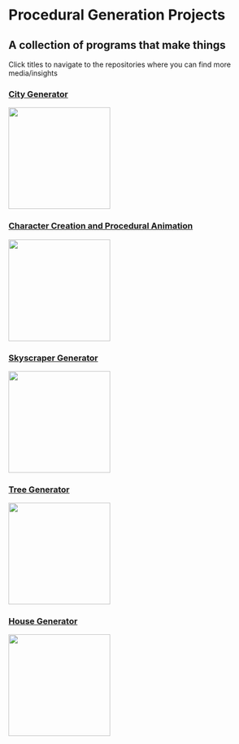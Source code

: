 # Procedural Generation Projects
## A collection of programs that make things
Click titles to navigate to the repositories where you can find more media/insights

### [City Generator](https://github.com/itsjustdel/City-Generator)
<img src="https://user-images.githubusercontent.com/45520351/151068028-a9d95eac-218e-4ade-8211-4713e081f428.jpg" height=200px>

### [Character Creation and Procedural Animation](https://github.com/itsjustdel/ProceduralAnimationParade)
<img src ="https://pbs.twimg.com/media/EpILvS5W8AY3ihy?format=png&name=small" height=200px>

### [Skyscraper Generator](https://github.com/itsjustdel/Skyscraper-Generator)
<img src= "https://pbs.twimg.com/media/DrGcxcIXQAImUGT?format=jpg&name=4096x4096" height=200px>

### [Tree Generator](https://github.com/itsjustdel/Tree-Generator)
<img src ="https://user-images.githubusercontent.com/45520351/151073027-c8205f69-26f9-4f0c-9f0a-6f5e0550d709.png" height=200px>

### [House Generator](https://github.com/itsjustdel/House-Generator)
<img src="https://pbs.twimg.com/media/DNuFD-XW0AEwb8F?format=jpg&name=small" height=200px>

